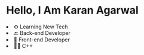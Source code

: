 <h1>Hello, I Am Karan Agarwal</h1>
<li>⚙ Learning New Tech</li>
<li>🔙 Back-end Developer</li>
<li>🐥 Front-end Developer</li>
<li>👨‍💻 C++</li>

